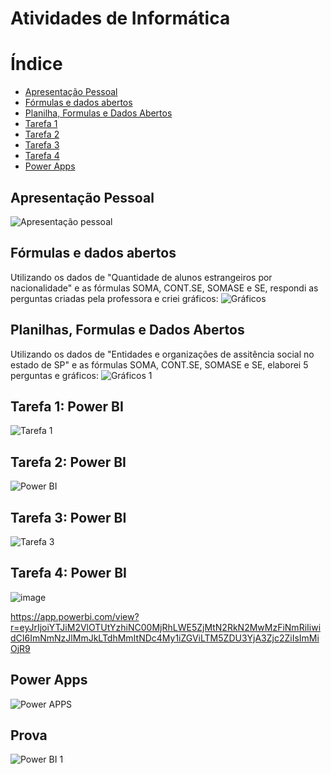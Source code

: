 # Atividades de Informática

# Índice

* [Apresentação Pessoal](#apresentação)
* [Fórmulas e dados abertos](#fórmulas)
* [Planilha, Formulas e Dados Abertos](#planilhas)
* [Tarefa 1](#1)
* [Tarefa 2](#2)
* [Tarefa 3](#3)
* [Tarefa 4](#4)
* [Power Apps](#Vendas)
  
## Apresentação Pessoal
![Apresentação pessoal](https://github.com/user-attachments/assets/69c4cb5d-d6a6-4bc9-8041-f04f7b4f493c)

## Fórmulas e dados abertos
Utilizando os dados de "Quantidade de alunos estrangeiros por nacionalidade" e as fórmulas  SOMA, CONT.SE, SOMASE e SE, respondi as perguntas criadas pela professora e criei gráficos:
![Gráficos](https://github.com/user-attachments/assets/def9f345-de29-4052-8378-082e629795b4)

## Planilhas, Formulas e Dados Abertos
Utilizando os dados de "Entidades e organizações de assitência social no estado de SP" e as fórmulas SOMA, CONT.SE, SOMASE e SE, elaborei 5 perguntas e gráficos:
![Gráficos 1](https://github.com/user-attachments/assets/27d24549-02a1-4968-9cb5-4ea00a606c2e)

## Tarefa 1: Power BI
![Tarefa 1](https://github.com/user-attachments/assets/f5401d52-359c-4e9b-80f6-a8fd28330850)

## Tarefa 2: Power BI
![Power BI](https://github.com/user-attachments/assets/0190d94b-f6d5-4d07-9fb9-8720d36a6b73)

## Tarefa 3: Power BI
![Tarefa 3](https://github.com/user-attachments/assets/97764106-ca20-44b2-944e-33c832346bd3)

## Tarefa 4: Power BI
![image](https://github.com/user-attachments/assets/1e06507f-236d-4465-ab00-02f1fa862b22)


https://app.powerbi.com/view?r=eyJrIjoiYTJiM2VlOTUtYzhiNC00MjRhLWE5ZjMtN2RkN2MwMzFiNmRiIiwidCI6ImNmNzJlMmJkLTdhMmItNDc4My1iZGViLTM5ZDU3YjA3Zjc2ZiIsImMiOjR9

## Power Apps
![Power APPS](https://github.com/user-attachments/assets/56a2b63b-9950-4205-833f-eca0d0781bd2)

## Prova
![Power BI 1](https://github.com/user-attachments/assets/8f3d97a6-5f8e-47d9-a74c-cc667cb02e9b)


